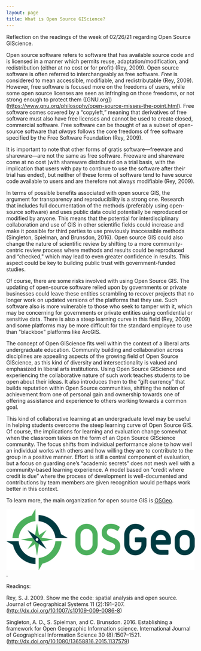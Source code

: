 ```yaml
---
layout: page
title: What is Open Source GIScience?
---
```


Reflection on the readings of the week of 02/26/21 regarding Open Source GIScience.


Open source software refers to software that has available source code and is licensed in a manner which permits reuse, adaptation/modification, and redistribution (either at no cost or for profit) (Rey, 2009). Open source software is often referred to interchangeably as free software. *Free* is considered to mean accessible, modifiable, and redistributable (Rey, 2009). However, free software is focused more on the freedoms of users, while some open source licenses are seen as infringing on those freedoms, or not strong enough to protect them ([GNU.org])(https://www.gnu.org/philosophy/open-source-misses-the-point.html). Free software comes covered by a “copyleft,” meaning that derivatives of free software must also have free licenses and cannot be used to create closed, commercial software. Free software can be thought of as a subset of open-source software that *always* follows the core freedoms of free software specified by the Free Software Foundation (Rey, 2009).

It is important to note that other forms of gratis software—freeware and shareware—are not the same as free software. Freeware and shareware come at no cost (with shareware distributed on a trial basis, with the implication that users with pay to continue to use the software after their trial has ended), but neither of these forms of software tend to have source code available to users and are therefore not always modifiable (Rey, 2009).

In terms of possible benefits associated with open source GIS, the argument for transparency and reproducibility is a strong one. Research that includes full documentation of the methods (preferably using open-source software) and uses public data could potentially be reproduced or modified by anyone. This means that the potential for interdisciplinary collaboration and use of GIS in other scientific fields could increase and make it possible for third parties to use previously inaccessible methods (Singleton, Spielman, and Brunsdon, 2016). Open source GIS could also change the nature of scientific review by shifting to a more community-centric review process where methods and results could be reproduced and “checked," which may lead to even greater confidence in results. This aspect could be key to building public trust with government-funded studies.

Of course, there are some risks involved with using Open Source GIS. The updating of open-source software relied upon by governments or private businesses could leave these entities scrambling to recover projects that no longer work on updated versions of the platforms that they use. Such software also is more vulnerable to those who seek to tamper with it, which may be concerning for governments or private entities using confidential or sensitive data. There is also a steep learning curve in this field (Rey, 2009) and some platforms may be more difficult for the standard employee to use than "blackbox" platforms like ArcGIS.

The concept of Open GIScience fits well within the context of a liberal arts undergraduate education. Community building and collaboration across disciplines are appealing aspects of the growing field of Open Source GIScience, as this kind of diversity and intersectionality is valued and emphasized in liberal arts institutions. Using Open Source GIScience and experiencing the collaborative nature of such work teaches students to be open about their ideas. It also introduces them to the “gift currency” that builds reputation within Open Source communities, shifting the notion of achievement from one of personal gain and ownership towards one of offering assistance and experience to others working towards a common goal.

This kind of collaborative learning at an undergraduate level may be useful in helping students overcome the steep learning curve of Open Source GIS. Of course, the implications for learning and evaluation change somewhat when the classroom takes on the form of an Open Source GIScience community. The focus shifts from individual performance alone to how well an individual works with others and how willing they are to contribute to the group in a positive manner. Effort is still a central component of evaluation, but a focus on guarding one’s “academic secrets” does not mesh well with a community-based learning experience. A model based on “credit where credit is due” where the process of development is well-documented and contributions by team members are given recognition would perhaps work better in this context.  

To learn more, the main organization for open source GIS is [OSGeo](https://www.osgeo.org/).

[![OSGeo Logo](logo-osgeo.svg)](https://www.osgeo.org/).

Readings:

Rey, S. J. 2009. Show me the code: spatial analysis and open source. Journal of Geographical Systems 11 (2):191–207. (http://dx.doi.org/10.1007/s10109-009-0086-8)

Singleton, A. D., S. Spielman, and C. Brunsdon. 2016. Establishing a framework for Open Geographic Information science. International Journal of Geographical Information Science 30 (8):1507–1521. (http://dx.doi.org/10.1080/13658816.2015.1137579)
